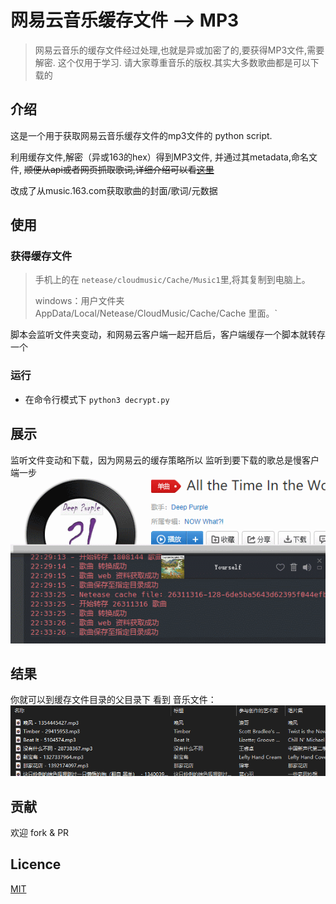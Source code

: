 # 网易云音乐缓存文件 --> MP3
>网易云音乐的缓存文件经过处理,也就是异或加密了的,要获得MP3文件,需要解密. 这个仅用于学习. 请大家尊重音乐的版权.其实大多数歌曲都是可以下载的




## 介绍

这是一个用于获取网易云音乐缓存文件的mp3文件的 python script.

利用缓存文件,解密（异或163的hex）得到MP3文件, 并通过其metadata,命名文件,
~~顺便从api或者网页抓取歌词,详细介绍可以看[这里](https://mbinary.coding.me/decrypt-netease-music.html)~~

改成了从music.163.com获取歌曲的封面/歌词/元数据



## 使用

### 获得缓存文件
>  手机上的在 `netease/cloudmusic/Cache/Music1`里,将其复制到电脑上。
>
>  windows：用户文件夹 AppData/Local/Netease/CloudMusic/Cache/Cache 里面。`

脚本会监听文件夹变动，和网易云客户端一起开启后，客户端缓存一个脚本就转存一个



### 运行
* 在命令行模式下
  `python3 decrypt.py`



## 展示
监听文件变动和下载，因为网易云的缓存策略所以 监听到要下载的歌总是慢客户端一步
![](readme/a.gif)



## 结果
 你就可以到缓存文件目录的父目录下 看到 音乐文件：
![](readme/result.png)


## 贡献
欢迎 fork & PR


## Licence
[MIT](LICENCE)

